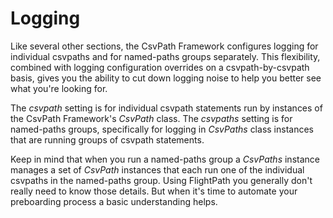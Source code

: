 # Logging

Like several other sections, the CsvPath Framework configures logging for individual csvpaths and for named-paths groups separately. This flexibility, combined with logging configuration overrides on a csvpath-by-csvpath basis, gives you the ability to cut down logging noise to help you better see what you're looking for.

The <i>csvpath</i> setting is for individual csvpath statements run by instances of the CsvPath Framework's <i>CsvPath</i> class. The <i>csvpaths</i> setting is for named-paths groups, specifically for logging in <i>CsvPaths</i> class instances that are running groups of csvpath statements.

Keep in mind that when you run a named-paths group a <i>CsvPaths</i> instance manages a set of <i>CsvPath</i> instances that each run one of the individual csvpaths in the named-paths group. Using FlightPath you generally don't really need to know those details. But when it's time to automate your preboarding process a basic understanding helps.



